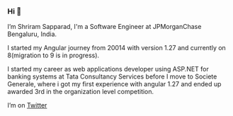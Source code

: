 ### Hi 👋

I’m Shriram Sapparad, I'm a Software Engineer at JPMorganChase Bengaluru, India. 

I started my Angular journey from 20014 with version 1.27 and currently on 8(migration to 9 is in progress).

I started my career as web applications developer using ASP.NET for banking systems at Tata Consultancy Services before I move to Societe Generale, where i got my first experience with angular 1.27 and ended up awarded 3rd in the organization level competition.


I’m on [Twitter](http://twitter.com/shriramcs)
